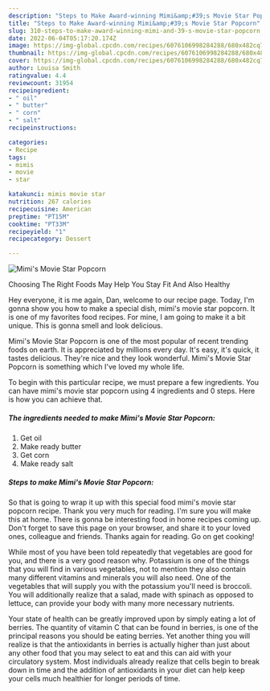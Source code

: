 ```yaml
---
description: "Steps to Make Award-winning Mimi&amp;#39;s Movie Star Popcorn"
title: "Steps to Make Award-winning Mimi&amp;#39;s Movie Star Popcorn"
slug: 310-steps-to-make-award-winning-mimi-and-39-s-movie-star-popcorn
date: 2022-06-04T05:17:20.174Z
image: https://img-global.cpcdn.com/recipes/6076106998284288/680x482cq70/mimis-movie-star-popcorn-recipe-main-photo.jpg
thumbnail: https://img-global.cpcdn.com/recipes/6076106998284288/680x482cq70/mimis-movie-star-popcorn-recipe-main-photo.jpg
cover: https://img-global.cpcdn.com/recipes/6076106998284288/680x482cq70/mimis-movie-star-popcorn-recipe-main-photo.jpg
author: Louisa Smith
ratingvalue: 4.4
reviewcount: 31954
recipeingredient:
- " oil"
- " butter"
- " corn"
- " salt"
recipeinstructions:

categories:
- Recipe
tags:
- mimis
- movie
- star

katakunci: mimis movie star 
nutrition: 267 calories
recipecuisine: American
preptime: "PT15M"
cooktime: "PT33M"
recipeyield: "1"
recipecategory: Dessert

---
```



![Mimi&#39;s Movie Star Popcorn](https://img-global.cpcdn.com/recipes/6076106998284288/680x482cq70/mimis-movie-star-popcorn-recipe-main-photo.jpg)

Choosing The Right Foods May Help You Stay Fit And Also Healthy

Hey everyone, it is me again, Dan, welcome to our recipe page. Today, I'm gonna show you how to make a special dish, mimi&#39;s movie star popcorn. It is one of my favorites food recipes. For mine, I am going to make it a bit unique. This is gonna smell and look delicious.

Mimi&#39;s Movie Star Popcorn is one of the most popular of recent trending foods on earth. It is appreciated by millions every day. It's easy, it's quick, it tastes delicious. They're nice and they look wonderful. Mimi&#39;s Movie Star Popcorn is something which I've loved my whole life.




To begin with this particular recipe, we must prepare a few ingredients. You can have mimi&#39;s movie star popcorn using 4 ingredients and 0 steps. Here is how you can achieve that.

<!--inarticleads1-->

##### The ingredients needed to make Mimi&#39;s Movie Star Popcorn:

1. Get  oil
1. Make ready  butter
1. Get  corn
1. Make ready  salt




<!--inarticleads2-->

##### Steps to make Mimi&#39;s Movie Star Popcorn:





So that is going to wrap it up with this special food mimi&#39;s movie star popcorn recipe. Thank you very much for reading. I'm sure you will make this at home. There is gonna be interesting food in home recipes coming up. Don't forget to save this page on your browser, and share it to your loved ones, colleague and friends. Thanks again for reading. Go on get cooking!

While most of you have been told repeatedly that vegetables are good for you, and there is a very good reason why. Potassium is one of the things that you will find in various vegetables, not to mention they also contain many different vitamins and minerals you will also need. One of the vegetables that will supply you with the potassium you'll need is broccoli. You will additionally realize that a salad, made with spinach as opposed to lettuce, can provide your body with many more necessary nutrients.

Your state of health can be greatly improved upon by simply eating a lot of berries. The quantity of vitamin C that can be found in berries, is one of the principal reasons you should be eating berries. Yet another thing you will realize is that the antioxidants in berries is actually higher than just about any other food that you may select to eat and this can aid with your circulatory system. Most individuals already realize that cells begin to break down in time and the addition of antioxidants in your diet can help keep your cells much healthier for longer periods of time.
